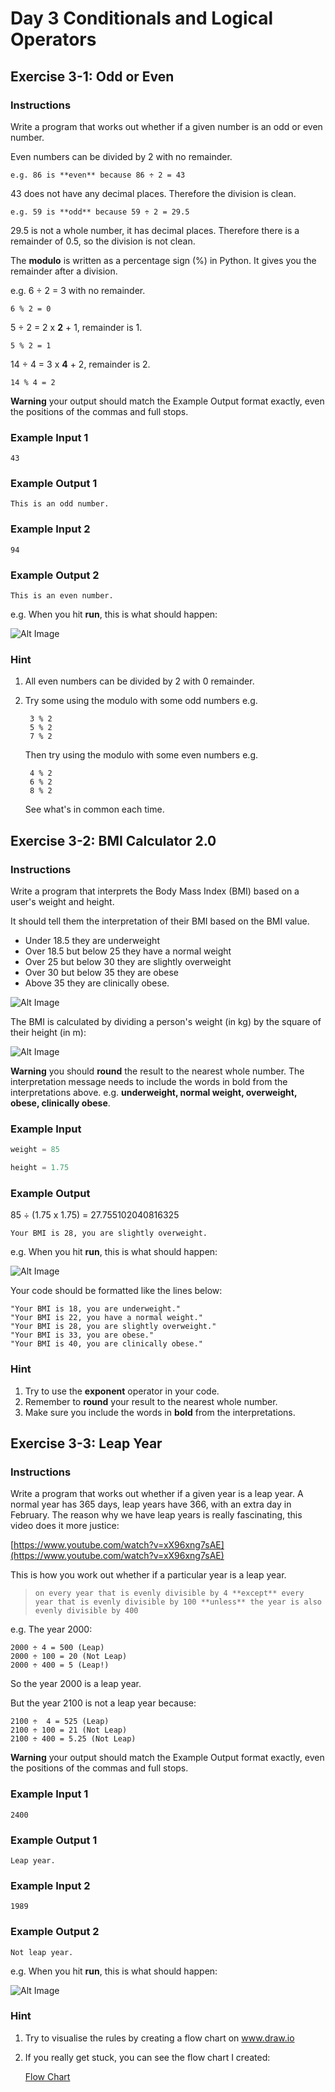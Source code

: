 # Day 3 Conditionals and Logical Operators

## Exercise 3-1: Odd or Even

### Instructions

Write a program that works out whether if a given number is an odd or even number.

Even numbers can be divided by 2 with no remainder.

    e.g. 86 is **even** because 86 ÷ 2 = 43

43 does not have any decimal places. Therefore the division is clean.

    e.g. 59 is **odd** because 59 ÷ 2 = 29.5

29.5 is not a whole number, it has decimal places. Therefore there is a remainder of 0.5, so the division is not clean.

The **modulo** is written as a percentage sign (%) in Python. It gives you the remainder after a division.

e.g. 6 ÷ 2 = 3 with no remainder.

    6 % 2 = 0

5 ÷ 2 = 2 x **2** + 1, remainder is 1.

    5 % 2 = 1

14 ÷ 4 = 3 x **4** + 2, remainder is 2.

    14 % 4 = 2

**Warning** your output should match the Example Output format exactly, even the positions of the commas and full stops.

### Example Input 1

    43

### Example Output 1

    This is an odd number.

### Example Input 2

    94

### Example Output 2

    This is an even number.

e.g. When you hit **run**, this is what should happen:

![Alt Image](https://cdn.fs.teachablecdn.com/bkF9TKJSTGksvxNzOtba)

### Hint

1. All even numbers can be divided by 2 with 0 remainder.
2. Try some using the modulo with some odd numbers e.g.

        3 % 2
        5 % 2
        7 % 2

    Then try using the modulo with some even numbers e.g.

        4 % 2
        6 % 2
        8 % 2

    See what's in common each time.

## Exercise 3-2: BMI Calculator 2.0

### Instructions

Write a program that interprets the Body Mass Index (BMI) based on a user's weight and height.

It should tell them the interpretation of their BMI based on the BMI value.

- Under 18.5 they are underweight
- Over 18.5 but below 25 they have a normal weight
- Over 25 but below 30 they are slightly overweight
- Over 30 but below 35 they are obese
- Above 35 they are clinically obese.

![Alt Image](https://cdn.fs.teachablecdn.com/qTOp8afxSkGfU5YGYf36)

The BMI is calculated by dividing a person's weight (in kg) by the square of their height (in m):

![Alt Image](https://cdn.fs.teachablecdn.com/jKHjnLrNQjqzdz3MTMyv)

**Warning** you should **round** the result to the nearest whole number. The interpretation message needs to include the words in bold from the interpretations above. e.g. **underweight, normal weight,  overweight, obese, clinically obese**.

### Example Input

```python
weight = 85
```

```python
height = 1.75
```

### Example Output

85 ÷ (1.75 x 1.75) =  27.755102040816325

    Your BMI is 28, you are slightly overweight.

e.g. When you hit **run**, this is what should happen:

![Alt Image](https://cdn.fs.teachablecdn.com/mGRynIETXuVqoDk8unci)

Your code should be formatted like the lines below:

    "Your BMI is 18, you are underweight."
    "Your BMI is 22, you have a normal weight."
    "Your BMI is 28, you are slightly overweight."
    "Your BMI is 33, you are obese."
    "Your BMI is 40, you are clinically obese."

### Hint

1. Try to use the **exponent** operator in your code.
2. Remember to **round** your result to the nearest whole number.
3. Make sure you include the words in **bold** from the interpretations.

## Exercise 3-3: Leap Year

### Instructions

Write a program that works out whether if a given year is a leap year. A normal year has 365 days, leap years have 366, with an extra day in February. The reason why we have leap years is really fascinating, this video does it more justice:

[https://www.youtube.com/watch?v=xX96xng7sAE](https://www.youtube.com/watch?v=xX96xng7sAE)

This is how you work out whether if a particular year is a leap year.

> `on every year that is evenly divisible by 4
> **except** every year that is evenly divisible by 100
> **unless** the year is also evenly divisible by 400`

e.g. The year 2000:

    2000 ÷ 4 = 500 (Leap)
    2000 ÷ 100 = 20 (Not Leap)
    2000 ÷ 400 = 5 (Leap!)

So the year 2000 is a leap year.

But the year 2100 is not a leap year because:

    2100 ÷  4 = 525 (Leap)
    2100 ÷ 100 = 21 (Not Leap)
    2100 ÷ 400 = 5.25 (Not Leap)

**Warning** your output should match the Example Output format exactly, even the positions of the commas and full stops.

### Example Input 1

    2400

### Example Output 1

    Leap year.

### Example Input 2

    1989

### Example Output 2

    Not leap year.

e.g. When you hit **run**, this is what should happen:  

![Alt Image](https://cdn.fs.teachablecdn.com/AthNqKoSm6JD4sMom2X2)

### Hint

1. Try to visualise the rules by creating a flow chart on www.draw.io
2. If you really get stuck, you can see the flow chart I created:

    [Flow Chart](https://bit.ly/36BjS2D)

